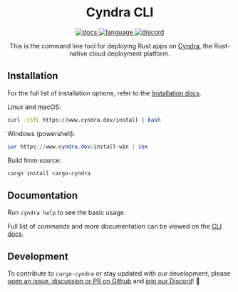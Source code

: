<!-- markdownlint-disable -->
<div align="center">

# Cyndra CLI

<p align=center>
  <a href="https://docs.cyndra.dev/">
    <img alt="docs" src="https://img.shields.io/badge/docs-reference-orange">
  </a>
  <a href="https://github.com/cyndra-hq/cyndra/search?l=rust">
    <img alt="language" src="https://img.shields.io/badge/language-Rust-orange.svg">
  </a>
  <a href="https://discord.gg/cyndra">
    <img alt="discord" src="https://img.shields.io/discord/803236282088161321?logo=discord"/>
  </a>
</p>
<!-- markdownlint-restore -->

This is the command line tool for deploying Rust apps on [Cyndra](https://www.cyndra.dev/), the Rust-native cloud deployment platform.

</div>

## Installation

For the full list of installation options, refer to the [Installation docs](https://docs.cyndra.dev/getting-started/installation).

Linux and macOS:

```sh
curl -sSfL https://www.cyndra.dev/install | bash
```

Windows (powershell):

```powershell
iwr https://www.cyndra.dev/install-win | iex
```

Build from source:

```bash
cargo install cargo-cyndra
```

## Documentation

Run `cyndra help` to see the basic usage.

Full list of commands and more documentation can be viewed on the [CLI docs](https://docs.cyndra.dev/guides/cli).

## Development

To contribute to `cargo-cyndra` or stay updated with our development, please [open an issue, discussion or PR on Github](https://github.com/cyndra-hq/cyndra) and [join our Discord](https://discord.gg/cyndra)! 🚀
